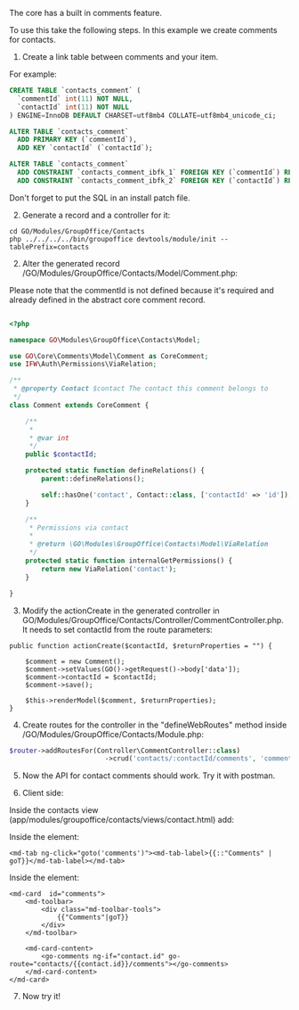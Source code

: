 The core has a built in comments feature.

To use this take the following steps. In this example we create comments for
contacts.

1. Create a link table between comments and your item.

For example:

```sql
CREATE TABLE `contacts_comment` (
  `commentId` int(11) NOT NULL,
  `contactId` int(11) NOT NULL
) ENGINE=InnoDB DEFAULT CHARSET=utf8mb4 COLLATE=utf8mb4_unicode_ci;

ALTER TABLE `contacts_comment`
  ADD PRIMARY KEY (`commentId`),
  ADD KEY `contactId` (`contactId`);

ALTER TABLE `contacts_comment`
  ADD CONSTRAINT `contacts_comment_ibfk_1` FOREIGN KEY (`commentId`) REFERENCES `comments_comment` (`id`) ON DELETE CASCADE,
  ADD CONSTRAINT `contacts_comment_ibfk_2` FOREIGN KEY (`contactId`) REFERENCES `contacts_contact` (`id`) ON DELETE CASCADE;
```

Don't forget to put the SQL in an install patch file.

2. Generate a record and a controller for it:

```
cd GO/Modules/GroupOffice/Contacts
php ../../../../bin/groupoffice devtools/module/init --tablePrefix=contacts
```


2. Alter the generated record /GO/Modules/GroupOffice/Contacts/Model/Comment.php:

Please note that the commentId is not defined because it's required and already 
defined in the abstract core comment record.

```php

<?php

namespace GO\Modules\GroupOffice\Contacts\Model;

use GO\Core\Comments\Model\Comment as CoreComment;
use IFW\Auth\Permissions\ViaRelation;

/**
 * @property Contact $contact The contact this comment belongs to
 */
class Comment extends CoreComment {

	/**
	 *
	 * @var int 
	 */
	public $contactId;

	protected static function defineRelations() {
		parent::defineRelations();

		self::hasOne('contact', Contact::class, ['contactId' => 'id']);
	}

	/**
	 * Permissions via contact
	 * 
	 * @return \GO\Modules\GroupOffice\Contacts\Model\ViaRelation
	 */
	protected static function internalGetPermissions() {
		return new ViaRelation('contact');
	}

}

```

3. Modify the actionCreate in the generated controller in 
GO/Modules/GroupOffice/Contacts/Controller/CommentController.php. It needs to 
set contactId from the route parameters:

```
public function actionCreate($contactId, $returnProperties = "") {

	$comment = new Comment();
	$comment->setValues(GO()->getRequest()->body['data']);
	$comment->contactId = $contactId;
	$comment->save();

	$this->renderModel($comment, $returnProperties);
}
```


4. Create routes for the controller in the "defineWebRoutes" method inside /GO/Modules/GroupOffice/Contacts/Module.php:

```php
$router->addRoutesFor(Controller\CommentController::class)
						->crud('contacts/:contactId/comments', 'commentId');

```

5. Now the API for contact comments should work. Try it with postman.


6. Client side:

Inside the contacts view (app/modules/groupoffice/contacts/views/contact.html) add:

Inside the <md-tabs> element:
```
<md-tab ng-click="goto('comments')"><md-tab-label>{{::"Comments" | goT}}</md-tab-label></md-tab>		
```

Inside the <md-content> element:

```
<md-card  id="comments">
	<md-toolbar>
		<div class="md-toolbar-tools">
			{{"Comments"|goT}}
		</div>	
	</md-toolbar>

	<md-card-content>
		<go-comments ng-if="contact.id" go-route="contacts/{{contact.id}}/comments"></go-comments>
	</md-card-content>
</md-card>
```

7. Now try it!

